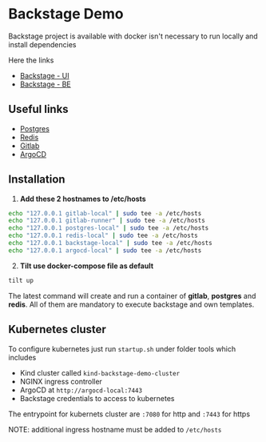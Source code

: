 # Backstage Demo

Backstage project is available with docker isn't necessary to run locally and install dependencies

Here the links

- [Backstage - UI](http://backstage-local:3000)
- [Backstage - BE](http://backstage-local:7007)

## Useful links

- [Postgres](postgres-local:5432)
- [Redis](redis-local:6379)
- [Gitlab](http://gitlab-local)
- [ArgoCD](https://argocd-local:7443)

## Installation

1. **Add these 2 hostnames to /etc/hosts**

```sh
echo "127.0.0.1 gitlab-local" | sudo tee -a /etc/hosts
echo "127.0.0.1 gitlab-runner" | sudo tee -a /etc/hosts
echo "127.0.0.1 postgres-local" | sudo tee -a /etc/hosts
echo "127.0.0.1 redis-local" | sudo tee -a /etc/hosts
echo "127.0.0.1 backstage-local" | sudo tee -a /etc/hosts
echo "127.0.0.1 argocd-local" | sudo tee -a /etc/hosts
```

2. **Tilt use docker-compose file as default**

```sh
tilt up
```

The latest command will create and run a container of **gitlab**, **postgres** and **redis**. All of them are mandatory to execute backstage and own templates.

## Kubernetes cluster

To configure kubernetes just run `startup.sh` under folder tools which includes

- Kind cluster called `kind-backstage-demo-cluster`
- NGINX ingress controller
- ArgoCD at `http://argocd-local:7443`
- Backstage credentials to access to kubernetes

The entrypoint for kubernets cluster are `:7080` for http and `:7443` for https

NOTE: additional ingress hostname must be added to `/etc/hosts`
